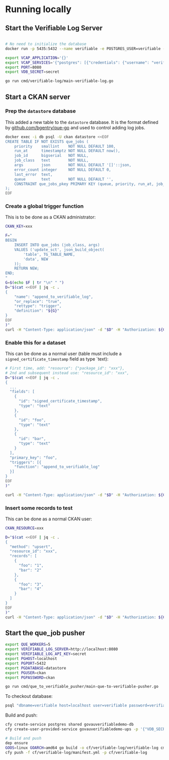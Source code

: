 # Running locally

## Start the Verifiable Log Server

```bash

# No need to initialize the database
docker run -p 5435:5432 --name verifiable -e POSTGRES_USER=verifiable -e POSTGRES_PASSWORD=verifiable -d postgres

export VCAP_APPLICATION='{}'
export VCAP_SERVICES='{"postgres": [{"credentials": {"username": "verifiable", "host": "localhost", "password": "verifiable", "name": "verifiable", "port": 5435}, "tags": ["postgres"]}]}'
export PORT=8080
export VDB_SECRET=secret

go run cmd/verifiable-log/main-verifiable-log.go
```

## Start a CKAN server

### Prep the `datastore` database

This added a new table to the `datastore` database. It is the format defined by [github.com/bgentry/que-go](https://github.com/bgentry/que-go) and used to control adding log jobs.

```bash
docker exec -i db psql -U ckan datastore <<EOF
CREATE TABLE IF NOT EXISTS que_jobs (
    priority    smallint    NOT NULL DEFAULT 100,
    run_at      timestamptz NOT NULL DEFAULT now(),
    job_id      bigserial   NOT NULL,
    job_class   text        NOT NULL,
    args        json        NOT NULL DEFAULT '[]'::json,
    error_count integer     NOT NULL DEFAULT 0,
    last_error  text,
    queue       text        NOT NULL DEFAULT '',
    CONSTRAINT que_jobs_pkey PRIMARY KEY (queue, priority, run_at, job_id)
);
EOF
```

### Create a global trigger function

This is to be done as a CKAN administrator:

```bash
CKAN_KEY=xxx

F="
BEGIN
    INSERT INTO que_jobs (job_class, args)
    VALUES ('update_sct', json_build_object(
        'table', TG_TABLE_NAME,
        'data', NEW
    ));
    RETURN NEW;
END;
"
G=$(echo $F | tr "\n" " ")
D="$(cat <<EOF | jq -c .
{
    "name": "append_to_verifiable_log",
    "or_replace": "true",
    "rettype": "trigger",
    "definition": "${G}"
}
EOF
)"
curl -H "Content-Type: application/json" -d "$D" -H "Authorization: ${CKAN_KEY}" http://localhost:5000/api/3/action/datastore_function_create | jq .
```

### Enable this for a dataset

This can be done as a normal user (table must include a `signed_certificate_timestamp` field as type `text):

```bash
# First time, add: "resource": {"package_id": "xxx"},
# 2nd and subsequent instead use: "resource_id": "xxx",
D="$(cat <<EOF | jq -c .
{
  ...
  "fields": [
    {
      "id": "signed_certificate_timestamp",
      "type": "text"
    },
    {
      "id": "foo",
      "type": "text"
    },
    {
      "id": "bar",
      "type": "text"
    }
  ],
  "primary_key": "foo",
  "triggers": [{
    "function": "append_to_verifiable_log"
  }]
}
EOF
)"

curl -H "Content-Type: application/json" -d "$D" -H "Authorization: ${CKAN_KEY}"  http://localhost:5000/api/3/action/datastore_create | jq .
```

### Insert some records to test

This can be done as a normal CKAN user:

```bash
CKAN_RESOURCE=xxx

D="$(cat <<EOF | jq -c .
{
  "method": "upsert",
  "resource_id": "xxx",
  "records": [
    {
      "foo": "1",
      "bar": "2"
    },
    {
      "foo": "3",
      "bar": "4"
    }
  ]
}
EOF
)"
curl -H "Content-Type: application/json" -d "$D" -H "Authorization: ${CKAN_KEY}"  http://localhost:5000/api/3/action/datastore_upsert | jq .
```

## Start the que_job pusher

```bash
export QUE_WORKERS=5
export VERIFIABLE_LOG_SERVER=http://localhost:8080
export VERIFIABLE_LOG_API_KEY=secret
export PGHOST=localhost
export PGPORT=5432
export PGDATABASE=datastore
export PGUSER=ckan
export PGPASSWORD=ckan

go run cmd/que_to_verifiable_pusher/main-que-to-verifiable-pusher.go
```

To checkout database:

```bash
psql "dbname=verifiable host=localhost user=verifiable password=verifiable port=5435"
```

Build and push:

```bash
cfy create-service postgres shared govauverifiabledemo-db
cfy create-user-provided-service govauverifiabledemo-ups -p '{"VDB_SECRET":"secret"}'

# Build and push
dep ensure
GOOS=linux GOARCH=amd64 go build -o cf/verifiable-log/verifiable-log cmd/verifiable-log/main-verifiable-log.go
cfy push -f cf/verifiable-log/manifest.yml -p cf/verifiable-log
```
